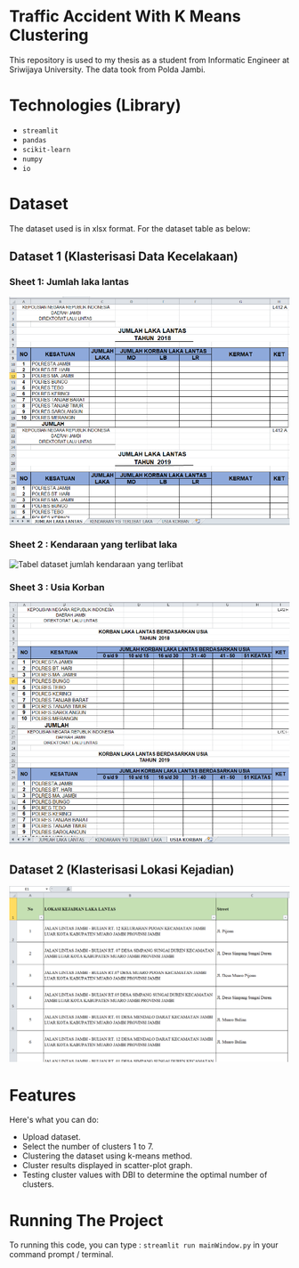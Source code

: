 # Traffic Accident With K Means Clustering
This repository is used to my thesis as a student from Informatic Engineer at Sriwijaya University. The data took from Polda Jambi.

# Technologies (Library)
* `streamlit`
* `pandas`
* `scikit-learn`
* `numpy`
* `io`

# Dataset
The dataset used is in xlsx format. For the dataset table as below:
## Dataset 1 (Klasterisasi Data Kecelakaan)

### Sheet 1: Jumlah laka lantas
![Tabel dataset jumlah kecelakaan lalu lintas](jumlah_laka.png)

### Sheet 2 : Kendaraan yang terlibat laka
![Tabel dataset jumlah kendaraan yang terlibat](kendaraaan.png)

### Sheet 3 : Usia Korban
![Tabel dataset jumlah usia korban](usia.png)

## Dataset 2 (Klasterisasi Lokasi Kejadian)
![Tabel dataset lokasi kejadian](lokasi.png)

# Features
Here's what you can do:
* Upload dataset.
* Select the number of clusters 1 to 7.
* Clustering the dataset using k-means method.
* Cluster results displayed in scatter-plot graph.
* Testing cluster values with DBI to determine the optimal number of clusters.

# Running The Project
To running this code, you can type : `streamlit run mainWindow.py` in your command prompt / terminal.


